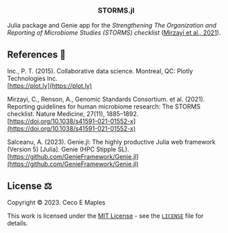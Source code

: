 <div align="center">
    <center>
        <h3>
            <b>STORMS.jl</b>
        </h3>
    </center>
</div>

Julia package and Genie app for the _Strengthening The Organization and Reporting of Microbiome Studies (STORMS) checklist_ ([Mirzayi et al., 2021](https://doi.org/10.1038/s41591-021-01552-x)).

## References :book:
Inc., P. T. (2015). Collaborative data science. Montreal, QC: Plotly Technologies Inc.<br>[https://plot.ly](https://plot.ly)

Mirzayi, C., Renson, A., Genomic Standards Consortium. et al. (2021). Reporting guidelines for human microbiome research: The STORMS checklist. Nature Medicine, 27(11), 1885–1892.<br>[https://doi.org/10.1038/s41591-021-01552-x](https://doi.org/10.1038/s41591-021-01552-x)

Salceanu, A. (2023). Genie.jl: The highly productive Julia web framework (Version 5) [Julia]. Genie (HPC Stipple SL).<br>[https://github.com/GenieFramework/Genie.jl](https://github.com/GenieFramework/Genie.jl)


## License :balance_scale:

Copyright © 2023. Ceco E Maples

This work is licensed under the [MIT License](https://opensource.org/license/mit/) - see the [`LICENSE`](LICENSE.md) file for details.